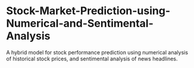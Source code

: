 # Stock-Market-Prediction-using-Numerical-and-Sentimental-Analysis
A hybrid model for stock performance prediction using numerical analysis of historical stock prices, and sentimental analysis of news headlines.
